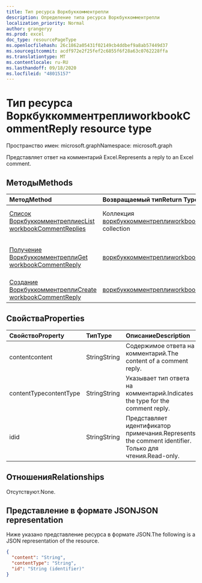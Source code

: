 ```yaml
---
title: Тип ресурса Воркбуккомментрепли
description: Определение типа ресурса Воркбуккомментрепли
localization_priority: Normal
author: grangeryy
ms.prod: excel
doc_type: resourcePageType
ms.openlocfilehash: 26c1862a05431f02149cb4ddbef9a8ab57449d37
ms.sourcegitcommit: acdf972e2f25fef2c6855f6f28a63c0762228ffa
ms.translationtype: MT
ms.contentlocale: ru-RU
ms.lasthandoff: 09/18/2020
ms.locfileid: "48015157"
---
```

# <a name="workbookcommentreply-resource-type"></a><span data-ttu-id="178ea-103">Тип ресурса Воркбуккомментрепли</span><span class="sxs-lookup"><span data-stu-id="178ea-103">workbookCommentReply resource type</span></span>

<span data-ttu-id="178ea-104">Пространство имен: microsoft.graph</span><span class="sxs-lookup"><span data-stu-id="178ea-104">Namespace: microsoft.graph</span></span>

<span data-ttu-id="178ea-105">Представляет ответ на комментарий Excel.</span><span class="sxs-lookup"><span data-stu-id="178ea-105">Represents a reply to an Excel comment.</span></span>

## <a name="methods"></a><span data-ttu-id="178ea-106">Методы</span><span class="sxs-lookup"><span data-stu-id="178ea-106">Methods</span></span>

| <span data-ttu-id="178ea-107">Метод</span><span class="sxs-lookup"><span data-stu-id="178ea-107">Method</span></span>       | <span data-ttu-id="178ea-108">Возвращаемый тип</span><span class="sxs-lookup"><span data-stu-id="178ea-108">Return Type</span></span> | <span data-ttu-id="178ea-109">Описание</span><span class="sxs-lookup"><span data-stu-id="178ea-109">Description</span></span> |
|:-------------|:------------|:------------|
| [<span data-ttu-id="178ea-110">Список Воркбуккомментреплиес</span><span class="sxs-lookup"><span data-stu-id="178ea-110">List workbookCommentReplies</span></span>](../api/workbookcomment-list-replies.md) | <span data-ttu-id="178ea-111">Коллекция [воркбуккомментрепли](workbookcommentreply.md)</span><span class="sxs-lookup"><span data-stu-id="178ea-111">[workbookCommentReply](workbookcommentreply.md) collection</span></span> | <span data-ttu-id="178ea-112">Получение списка объектов воркбуккомментрепли.</span><span class="sxs-lookup"><span data-stu-id="178ea-112">Retrieve a list of workbookcommentreply objects.</span></span> |
| [<span data-ttu-id="178ea-113">Получение Воркбуккомментрепли</span><span class="sxs-lookup"><span data-stu-id="178ea-113">Get workbookCommentReply</span></span>](../api/workbookcommentreply-get.md) | [<span data-ttu-id="178ea-114">воркбуккомментрепли</span><span class="sxs-lookup"><span data-stu-id="178ea-114">workbookCommentReply</span></span>](workbookcommentreply.md) | <span data-ttu-id="178ea-115">Чтение свойств и связей объекта Воркбуккомментрепли.</span><span class="sxs-lookup"><span data-stu-id="178ea-115">Read properties and relationships of workbookCommentReply object.</span></span> |
| [<span data-ttu-id="178ea-116">Создание Воркбуккомментрепли</span><span class="sxs-lookup"><span data-stu-id="178ea-116">Create workbookCommentReply</span></span>](../api/workbookcomment-post-replies.md) | [<span data-ttu-id="178ea-117">воркбуккомментрепли</span><span class="sxs-lookup"><span data-stu-id="178ea-117">workbookCommentReply</span></span>](workbookcommentreply.md) | <span data-ttu-id="178ea-118">Создание нового Воркбуккомментрепли.</span><span class="sxs-lookup"><span data-stu-id="178ea-118">Create a new workbookCommentReply.</span></span> |
## <a name="properties"></a><span data-ttu-id="178ea-119">Свойства</span><span class="sxs-lookup"><span data-stu-id="178ea-119">Properties</span></span>

| <span data-ttu-id="178ea-120">Свойство</span><span class="sxs-lookup"><span data-stu-id="178ea-120">Property</span></span>     | <span data-ttu-id="178ea-121">Тип</span><span class="sxs-lookup"><span data-stu-id="178ea-121">Type</span></span>        | <span data-ttu-id="178ea-122">Описание</span><span class="sxs-lookup"><span data-stu-id="178ea-122">Description</span></span> |
|:-------------|:------------|:------------|
|<span data-ttu-id="178ea-123">content</span><span class="sxs-lookup"><span data-stu-id="178ea-123">content</span></span>|<span data-ttu-id="178ea-124">String</span><span class="sxs-lookup"><span data-stu-id="178ea-124">String</span></span>|<span data-ttu-id="178ea-125">Содержимое ответа на комментарий.</span><span class="sxs-lookup"><span data-stu-id="178ea-125">The content of a comment reply.</span></span>|
|<span data-ttu-id="178ea-126">contentType</span><span class="sxs-lookup"><span data-stu-id="178ea-126">contentType</span></span>|<span data-ttu-id="178ea-127">String</span><span class="sxs-lookup"><span data-stu-id="178ea-127">String</span></span>|<span data-ttu-id="178ea-128">Указывает тип ответа на комментарий.</span><span class="sxs-lookup"><span data-stu-id="178ea-128">Indicates the type for the comment reply.</span></span>|
|<span data-ttu-id="178ea-129">id</span><span class="sxs-lookup"><span data-stu-id="178ea-129">id</span></span>|<span data-ttu-id="178ea-130">String</span><span class="sxs-lookup"><span data-stu-id="178ea-130">String</span></span>|<span data-ttu-id="178ea-131">Представляет идентификатор примечания.</span><span class="sxs-lookup"><span data-stu-id="178ea-131">Represents the comment identifier.</span></span> <span data-ttu-id="178ea-132">Только для чтения.</span><span class="sxs-lookup"><span data-stu-id="178ea-132">Read-only.</span></span>|


## <a name="relationships"></a><span data-ttu-id="178ea-133">Отношения</span><span class="sxs-lookup"><span data-stu-id="178ea-133">Relationships</span></span>

<span data-ttu-id="178ea-134">Отсутствуют.</span><span class="sxs-lookup"><span data-stu-id="178ea-134">None.</span></span>

## <a name="json-representation"></a><span data-ttu-id="178ea-135">Представление в формате JSON</span><span class="sxs-lookup"><span data-stu-id="178ea-135">JSON representation</span></span>

<span data-ttu-id="178ea-136">Ниже указано представление ресурса в формате JSON.</span><span class="sxs-lookup"><span data-stu-id="178ea-136">The following is a JSON representation of the resource.</span></span>

<!-- {
  "blockType": "resource",
  "optionalProperties": [

  ],
  "@odata.type": "microsoft.graph.workbookCommentReply",
  "baseType": "",
  "keyProperty": "id"
}-->

```json
{
  "content": "String",
  "contentType": "String",
  "id": "String (identifier)"
}
```

<!-- uuid: 16cd6b66-4b1a-43a1-adaf-3a886856ed98
2019-02-04 14:57:30 UTC -->
<!-- {
  "type": "#page.annotation",
  "description": "workbookCommentReply resource",
  "keywords": "",
  "section": "documentation",
  "tocPath": ""
}-->

